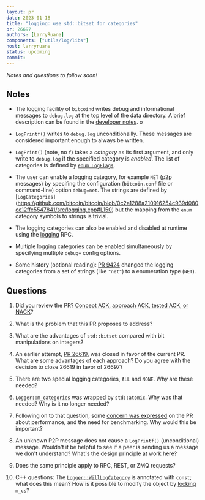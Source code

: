 ```yaml
---
layout: pr
date: 2023-01-18
title: "logging: use std::bitset for categories"
pr: 26697
authors: [LarryRuane]
components: ["utils/log/libs"]
host: larryruane
status: upcoming
commit:
---
```


_Notes and questions to follow soon!_

## Notes

- The logging facility of `bitcoind` writes debug and informational messages to `debug.log`
  at the top level of the data directory. A brief description can be found in the
  [developer notes](https://github.com/bitcoin/bitcoin/blob/master/doc/developer-notes.md#debuglog).
o
- `LogPrintf()` writes to `debug.log` unconditionallly. These messages are considered important
  enough to always be written.

- `LogPrint()` (note, no `f`) takes a _category_ as its first argument,
   and only write to `debug.log` if the specified category is _enabled_.
   The list of categories is defined by
   [`enum LogFlags`](https://github.com/bitcoin/bitcoin/blob/0c2a1288a210916254c939d080ce12ffc5547841/src/logging.h#L38).

- The user can enable a logging category, for example `NET` (p2p messages) by specifing
  the configuration (`bitcoin.conf` file or command-line) option `debug=net`.
  The strings are defined by
  [`LogCategories]`(https://github.com/bitcoin/bitcoin/blob/0c2a1288a210916254c939d080ce12ffc5547841/src/logging.cpp#L150)
  but the mapping from the `enum` category symbols to strings is trivial.

- The logging categories can also be enabled and disabled at runtime using the
  [logging](https://github.com/bitcoin/bitcoin/blob/0c2a1288a210916254c939d080ce12ffc5547841/src/rpc/node.cpp#L231)
  RPC.

- Multiple logging categories can be enabled simultaneously by specifying
  multiple `debug=` config options.

- Some history (optional reading):
  [PR 9424](https://github.com/bitcoin/bitcoin/pull/9424) changed the logging
  categories from a set of strings (like `"net"`) to a enumeration type (`NET`).

## Questions
1. Did you review the PR?
   [Concept ACK, approach ACK, tested ACK, or NACK](https://github.com/bitcoin/bitcoin/blob/master/CONTRIBUTING.md#peer-review)?

1. What is the problem that this PR proposes to address?

1. What are the advantages of `std::bitset` compared with bit manipulations on integers?

1. An earlier attempt, [PR 26619](https://github.com/bitcoin/bitcoin/pull/26619), was closed
   in favor of the current PR. What are some advantages of each approach?
   Do you agree with the decision to close 26619 in favor of 26697?

1. There are two special logging categories, `ALL` and `NONE`. Why are these needed?

1. [`Logger::m_categories`](https://github.com/bitcoin/bitcoin/pull/26697/files#diff-21abb6b14af1e9330a6f0c89a87231035a439248c556ef5e110eb0617b88a1f4L107)
   was wrapped by `std::atomic`. Why was that needed? Why is it no longer needed?

1. Following on to that question, some
   [concern was expressed](https://github.com/bitcoin/bitcoin/pull/26697/files#r1054859149)
   on the PR about performance, and the need for benchmarking. Why would this be important?

1. An unknown P2P message does not cause a `LogPrintf()` (unconditional) message.
   Wouldn't it be helpful to see if a peer is sending us a message we don't
   understand? What's the design principle at work here?

1. Does the same principle apply to RPC, REST, or ZMQ requests?

1. C++ questions: The [`Logger::WillLogCategory`](https://github.com/bitcoin/bitcoin/pull/26697/files#diff-44fd50b51e8fc6799d38f193237fb921ec9d34306c448f64837524a17bac06eeL122)
   is annotated with `const`; what does this mean?
   How is it possible to modify the object by
   [locking `m_cs`](https://github.com/bitcoin/bitcoin/pull/26697/files#diff-44fd50b51e8fc6799d38f193237fb921ec9d34306c448f64837524a17bac06eeR130)?

<!-- TODO: After meeting, uncomment and add meeting log between the irc tags
## Meeting Log

{% irc %}
{% endirc %}
-->
